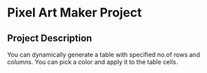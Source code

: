 # Pixel Art Maker Project

## Project Description
You can dynamically generate a table with specified no.of rows and columns.
You can pick a color and apply it to the table cells.

